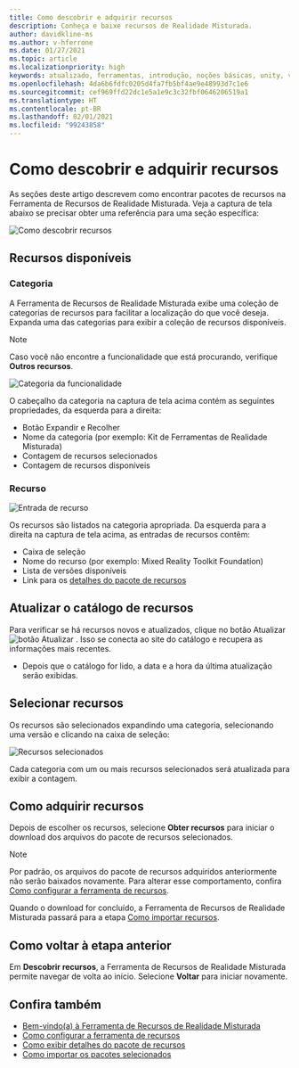 ```yaml
---
title: Como descobrir e adquirir recursos
description: Conheça e baixe recursos de Realidade Misturada.
author: davidkline-ms
ms.author: v-hferrone
ms.date: 01/27/2021
ms.topic: article
ms.localizationpriority: high
keywords: atualizado, ferramentas, introdução, noções básicas, unity, visual studio, kit de ferramentas, headset de realidade misturada, headset do windows mixed reality, headset de realidade virtual, instalação, Windows, HoloLens, emulador, unreal, openxr
ms.openlocfilehash: 4da6b6fdfc0205d4fa7fb5bf4ae9e48993d7c1e6
ms.sourcegitcommit: cef969ffd22dc1e5a1e9c3c32fbf0646206519a1
ms.translationtype: HT
ms.contentlocale: pt-BR
ms.lasthandoff: 02/01/2021
ms.locfileid: "99243858"
---
```

# <a name="discovering-and-acquiring-features"></a>Como descobrir e adquirir recursos

As seções deste artigo descrevem como encontrar pacotes de recursos na Ferramenta de Recursos de Realidade Misturada. Veja a captura de tela abaixo se precisar obter uma referência para uma seção específica:

![Como descobrir recursos](images/FeatureToolDiscovery.png)

## <a name="available-features"></a>Recursos disponíveis

### <a name="category"></a>Categoria

A Ferramenta de Recursos de Realidade Misturada exibe uma coleção de categorias de recursos para facilitar a localização do que você deseja. Expanda uma das categorias para exibir a coleção de recursos disponíveis.

> [!NOTE]
> Caso você não encontre a funcionalidade que está procurando, verifique **Outros recursos**.

![Categoria da funcionalidade](images/FeatureCategory.png)

O cabeçalho da categoria na captura de tela acima contém as seguintes propriedades, da esquerda para a direita:

- Botão Expandir e Recolher
- Nome da categoria (por exemplo: Kit de Ferramentas de Realidade Misturada)
- Contagem de recursos selecionados
- Contagem de recursos disponíveis

### <a name="feature"></a>Recurso

![Entrada de recurso](images/FeatureEntry.png)

Os recursos são listados na categoria apropriada. Da esquerda para a direita na captura de tela acima, as entradas de recursos contêm:

- Caixa de seleção
- Nome do recurso (por exemplo: Mixed Reality Toolkit Foundation)
- Lista de versões disponíveis
- Link para os [detalhes do pacote de recursos](viewing-package-details.md)

## <a name="refresh-the-feature-catalog"></a>Atualizar o catálogo de recursos

Para verificar se há recursos novos e atualizados, clique no botão Atualizar ![botão Atualizar](images/RefreshButton.png) . Isso se conecta ao site do catálogo e recupera as informações mais recentes.
* Depois que o catálogo for lido, a data e a hora da última atualização serão exibidas.

## <a name="select-features"></a>Selecionar recursos

Os recursos são selecionados expandindo uma categoria, selecionando uma versão e clicando na caixa de seleção:

![Recursos selecionados](images/SelectedFeatures.png)

Cada categoria com um ou mais recursos selecionados será atualizada para exibir a contagem.

## <a name="acquiring-features"></a>Como adquirir recursos

Depois de escolher os recursos, selecione **Obter recursos** para iniciar o download dos arquivos do pacote de recursos selecionados.

> [!NOTE]
> Por padrão, os arquivos do pacote de recursos adquiridos anteriormente não serão baixados novamente. Para alterar esse comportamento, confira [Como configurar a ferramenta de recursos](configuring-feature-tool.md).

Quando o download for concluído, a Ferramenta de Recursos de Realidade Misturada passará para a etapa [Como importar recursos](importing-features.md).

## <a name="going-back-to-the-previous-step"></a>Como voltar à etapa anterior

Em **Descobrir recursos**, a Ferramenta de Recursos de Realidade Misturada permite navegar de volta ao início. Selecione **Voltar** para iniciar novamente.

## <a name="see-also"></a>Confira também

- [Bem-vindo(a) à Ferramenta de Recursos de Realidade Misturada](welcome-to-mr-feature-tool.md)
- [Como configurar a ferramenta de recursos](configuring-feature-tool.md)
- [Como exibir detalhes do pacote de recursos](viewing-package-details.md)
- [Como importar os pacotes selecionados](importing-features.md)
